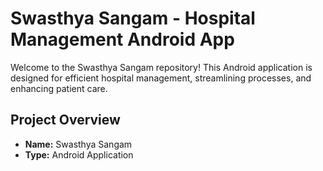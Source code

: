 # Swasthya Sangam - Hospital Management Android App

Welcome to the Swasthya Sangam repository! This Android application is designed for efficient hospital management, streamlining processes, and enhancing patient care.

## Project Overview

- **Name:** Swasthya Sangam
- **Type:** Android Application

